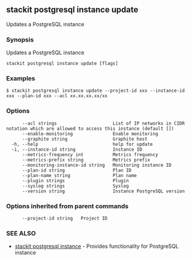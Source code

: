 ## stackit postgresql instance update

Updates a PostgreSQL instance

### Synopsis

Updates a PostgreSQL instance

```
stackit postgresql instance update [flags]
```

### Examples

```
$ stackit postgresql instance update --project-id xxx --instance-id xxx --plan-id xxx --acl xx.xx.xx.xx/xx
```

### Options

```
      --acl strings                     List of IP networks in CIDR notation which are allowed to access this instance (default [])
      --enable-monitoring               Enable monitoring
      --graphite string                 Graphite host
  -h, --help                            help for update
  -i, --instance-id string              Instance ID
      --metrics-frequency int           Metrics frequency
      --metrics-prefix string           Metrics prefix
      --monitoring-instance-id string   Monitoring instance ID
      --plan-id string                  Plan ID
      --plan-name string                Plan name
      --plugin strings                  Plugin
      --syslog strings                  Syslog
      --version string                  Instance PostgreSQL version
```

### Options inherited from parent commands

```
      --project-id string   Project ID
```

### SEE ALSO

* [stackit postgresql instance](./stackit_postgresql_instance.md)	 - Provides functionality for PostgreSQL instance

